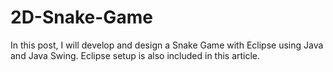 # 2D-Snake-Game
In this post, I will develop and design a Snake Game with Eclipse using Java and Java Swing. Eclipse setup is also included in this article.
